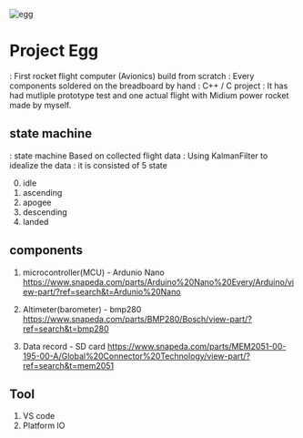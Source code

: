 ![egg](https://github.com/coding-MJ-dev/Egg_v1/assets/127004932/cc6463a0-664a-4847-83ed-a396d221f568)

# Project Egg
: First rocket flight computer (Avionics) build from scratch
: Every components soldered on the breadboard by hand
: C++ / C project
: It has had mutliple prototype test and one actual flight with Midium power rocket made by myself.

## state machine ##
: state machine Based on collected flight data
: Using KalmanFilter to idealize the data
: it is consisted of 5 state

0. idle
1. ascending
2. apogee
3. descending
4. landed

  
## components ##
1. microcontroller(MCU) - Ardunio Nano
https://www.snapeda.com/parts/Arduino%20Nano%20Every/Arduino/view-part/?ref=search&t=Ardunio%20Nano

3. Altimeter(barometer) - bmp280
https://www.snapeda.com/parts/BMP280/Bosch/view-part/?ref=search&t=bmp280

4. Data record - SD card
https://www.snapeda.com/parts/MEM2051-00-195-00-A/Global%20Connector%20Technology/view-part/?ref=search&t=mem2051


## Tool ##
1. VS code
2. Platform IO



